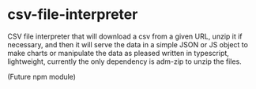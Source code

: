 # csv-file-interpreter

CSV file interpreter that will download a csv from a given URL, unzip it if necessary, and then it will serve the data in a simple JSON or JS object to make charts or manipulate the data as pleased written in typescript, lightweight, currently the only dependency is adm-zip to unzip the files.

(Future npm module)
